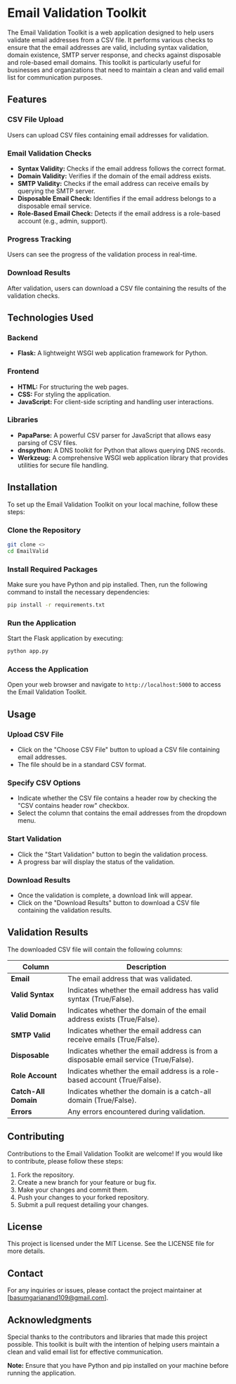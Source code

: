 # Email Validation Toolkit

The Email Validation Toolkit is a web application designed to help users validate email addresses from a CSV file. It performs various checks to ensure that the email addresses are valid, including syntax validation, domain existence, SMTP server response, and checks against disposable and role-based email domains. This toolkit is particularly useful for businesses and organizations that need to maintain a clean and valid email list for communication purposes.

## Features

### CSV File Upload
Users can upload CSV files containing email addresses for validation.

### Email Validation Checks
- **Syntax Validity:** Checks if the email address follows the correct format.
- **Domain Validity:** Verifies if the domain of the email address exists.
- **SMTP Validity:** Checks if the email address can receive emails by querying the SMTP server.
- **Disposable Email Check:** Identifies if the email address belongs to a disposable email service.
- **Role-Based Email Check:** Detects if the email address is a role-based account (e.g., admin, support).

### Progress Tracking
Users can see the progress of the validation process in real-time.

### Download Results
After validation, users can download a CSV file containing the results of the validation checks.

## Technologies Used

### Backend
- **Flask:** A lightweight WSGI web application framework for Python.

### Frontend
- **HTML:** For structuring the web pages.
- **CSS:** For styling the application.
- **JavaScript:** For client-side scripting and handling user interactions.

### Libraries
- **PapaParse:** A powerful CSV parser for JavaScript that allows easy parsing of CSV files.
- **dnspython:** A DNS toolkit for Python that allows querying DNS records.
- **Werkzeug:** A comprehensive WSGI web application library that provides utilities for secure file handling.

## Installation

To set up the Email Validation Toolkit on your local machine, follow these steps:

### Clone the Repository
```bash
git clone <>
cd EmailValid
```

### Install Required Packages
Make sure you have Python and pip installed. Then, run the following command to install the necessary dependencies:
```bash
pip install -r requirements.txt
```

### Run the Application
Start the Flask application by executing:
```bash
python app.py
```

### Access the Application
Open your web browser and navigate to `http://localhost:5000` to access the Email Validation Toolkit.

## Usage

### Upload CSV File
- Click on the "Choose CSV File" button to upload a CSV file containing email addresses.
- The file should be in a standard CSV format.

### Specify CSV Options
- Indicate whether the CSV file contains a header row by checking the "CSV contains header row" checkbox.
- Select the column that contains the email addresses from the dropdown menu.

### Start Validation
- Click the "Start Validation" button to begin the validation process.
- A progress bar will display the status of the validation.

### Download Results
- Once the validation is complete, a download link will appear.
- Click on the "Download Results" button to download a CSV file containing the validation results.

## Validation Results
The downloaded CSV file will contain the following columns:

| Column           | Description                                                 |
|-----------------|-------------------------------------------------------------|
| **Email**       | The email address that was validated.                      |
| **Valid Syntax** | Indicates whether the email address has valid syntax (True/False). |
| **Valid Domain** | Indicates whether the domain of the email address exists (True/False). |
| **SMTP Valid**  | Indicates whether the email address can receive emails (True/False). |
| **Disposable**  | Indicates whether the email address is from a disposable email service (True/False). |
| **Role Account** | Indicates whether the email address is a role-based account (True/False). |
| **Catch-All Domain** | Indicates whether the domain is a catch-all domain (True/False). |
| **Errors**      | Any errors encountered during validation.                   |

## Contributing

Contributions to the Email Validation Toolkit are welcome! If you would like to contribute, please follow these steps:

1. Fork the repository.
2. Create a new branch for your feature or bug fix.
3. Make your changes and commit them.
4. Push your changes to your forked repository.
5. Submit a pull request detailing your changes.

## License

This project is licensed under the MIT License. See the LICENSE file for more details.

## Contact

For any inquiries or issues, please contact the project maintainer at [basumgarianand109@gmail.com].

## Acknowledgments

Special thanks to the contributors and libraries that made this project possible. This toolkit is built with the intention of helping users maintain a clean and valid email list for effective communication.

**Note:** Ensure that you have Python and pip installed on your machine before running the application.

